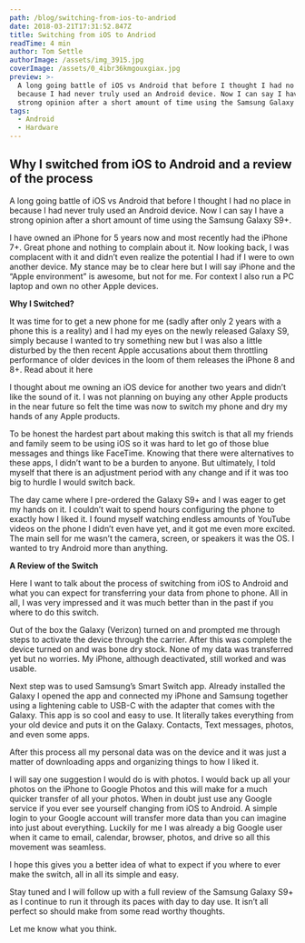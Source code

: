 ```yaml
---
path: /blog/switching-from-ios-to-andriod
date: 2018-03-21T17:31:52.847Z
title: Switching from iOS to Andriod
readTime: 4 min
author: Tom Settle
authorImage: /assets/img_3915.jpg
coverImage: /assets/0_4ibr36kmgouxgiax.jpg
preview: >-
  A long going battle of iOS vs Android that before I thought I had no place in
  because I had never truly used an Android device. Now I can say I have a
  strong opinion after a short amount of time using the Samsung Galaxy S9+...
tags:
  - Android
  - Hardware
---
```

## **Why I switched from iOS to Android and a review of the process**

A long going battle of iOS vs Android that before I thought I had no place in because I had never truly used an Android device. Now I can say I have a strong opinion after a short amount of time using the Samsung Galaxy S9+.

I have owned an iPhone for 5 years now and most recently had the iPhone 7+. Great phone and nothing to complain about it. Now looking back, I was complacent with it and didn’t even realize the potential I had if I were to own another device. My stance may be to clear here but I will say iPhone and the “Apple environment” is awesome, but not for me. For context I also run a PC laptop and own no other Apple devices.

**Why I Switched?**

It was time for to get a new phone for me (sadly after only 2 years with a phone this is a reality) and I had my eyes on the newly released Galaxy S9, simply because I wanted to try something new but I was also a little disturbed by the then recent Apple accusations about them throttling performance of older devices in the loom of them releases the iPhone 8 and 8+. Read about it here

I thought about me owning an iOS device for another two years and didn’t like the sound of it. I was not planning on buying any other Apple products in the near future so felt the time was now to switch my phone and dry my hands of any Apple products.

To be honest the hardest part about making this switch is that all my friends and family seem to be using iOS so it was hard to let go of those blue messages and things like FaceTime. Knowing that there were alternatives to these apps, I didn’t want to be a burden to anyone. But ultimately, I told myself that there is an adjustment period with any change and if it was too big to hurdle I would switch back.

The day came where I pre-ordered the Galaxy S9+ and I was eager to get my hands on it. I couldn’t wait to spend hours configuring the phone to exactly how I liked it. I found myself watching endless amounts of YouTube videos on the phone I didn’t even have yet, and it got me even more excited. The main sell for me wasn’t the camera, screen, or speakers it was the OS. I wanted to try Android more than anything.

**A Review of the Switch**

Here I want to talk about the process of switching from iOS to Android and what you can expect for transferring your data from phone to phone. All in all, I was very impressed and it was much better than in the past if you where to do this switch.

Out of the box the Galaxy (Verizon) turned on and prompted me through steps to activate the device through the carrier. After this was complete the device turned on and was bone dry stock. None of my data was transferred yet but no worries. My iPhone, although deactivated, still worked and was usable.

Next step was to used Samsung’s Smart Switch app. Already installed the Galaxy I opened the app and connected my iPhone and Samsung together using a lightening cable to USB-C with the adapter that comes with the Galaxy. This app is so cool and easy to use. It literally takes everything from your old device and puts it on the Galaxy. Contacts, Text messages, photos, and even some apps.

After this process all my personal data was on the device and it was just a matter of downloading apps and organizing things to how I liked it.

I will say one suggestion I would do is with photos. I would back up all your photos on the iPhone to Google Photos and this will make for a much quicker transfer of all your photos. When in doubt just use any Google service if you ever see yourself changing from iOS to Android. A simple login to your Google account will transfer more data than you can imagine into just about everything. Luckily for me I was already a big Google user when it came to email, calendar, browser, photos, and drive so all this movement was seamless.

I hope this gives you a better idea of what to expect if you where to ever make the switch, all in all its simple and easy.

Stay tuned and I will follow up with a full review of the Samsung Galaxy S9+ as I continue to run it through its paces with day to day use. It isn’t all perfect so should make from some read worthy thoughts.

Let me know what you think.
